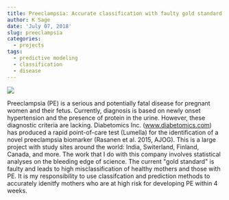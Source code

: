 ```yaml
---
title: Preeclampsia: Accurate classification with faulty gold standard
author: K Sage
date: 'July 07, 2018'
slug: preeclampsia
categories:
  - projects
tags:
  - predictive modeling
  - classification
  - disease
---
```


![](/post/2018-07-07-preeclampsia_files/pe_image.jpeg)

  Preeclampsia (PE) is a serious and potentially fatal disease for pregnant women and their fetus. Currently, diagnosis is based on newly onset hypertension and the presence of protein in the urine. However, these diagnostic criteria are lacking. Diabetomics Inc. (www.diabetomics.com) has produced a rapid point-of-care test (Lumella) for the identification of a novel preeclampsia biomarker (Rasanen et al. 2015, AJOG). 
   This is a large project with study sites around the world: India, Switerland, Finland, Canada, and more. The work that I do with this company involves statistical analyses on the bleeding edge of science. The current "gold standard" is faulty and leads to high misclassification of healthy mothers and those with PE. It is my responsibility to use classifcation and prediction methods to accurately idenitfy mothers who are at high risk for developing PE within 4 weeks.